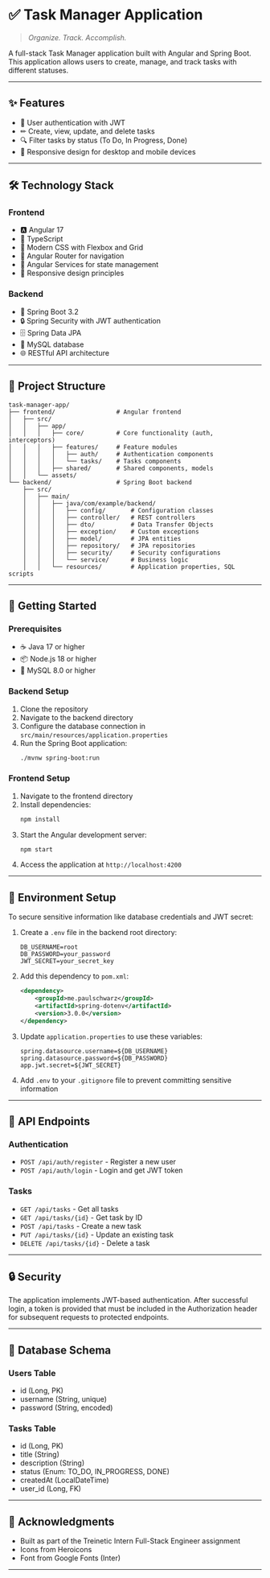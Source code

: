 

# ✅ Task Manager Application

> *Organize. Track. Accomplish.*

A full-stack Task Manager application built with Angular and Spring Boot. This application allows users to create, manage, and track tasks with different statuses.

---

## ✨ Features

- 🔐 User authentication with JWT
- ✏ Create, view, update, and delete tasks
- 🔍 Filter tasks by status (To Do, In Progress, Done)
- 📱 Responsive design for desktop and mobile devices

---

## 🛠 Technology Stack

### Frontend
- 🅰 Angular 17
- 📘 TypeScript
- 🎨 Modern CSS with Flexbox and Grid
- 🧭 Angular Router for navigation
- 🔄 Angular Services for state management
- 📐 Responsive design principles

### Backend
- 🍃 Spring Boot 3.2
- 🔒 Spring Security with JWT authentication
- 🗄 Spring Data JPA
- 🐬 MySQL database
- 🌐 RESTful API architecture

---

## 📂 Project Structure

```
task-manager-app/
├── frontend/                 # Angular frontend
│   ├── src/
│   │   ├── app/
│   │   │   ├── core/         # Core functionality (auth, interceptors)
│   │   │   ├── features/     # Feature modules
│   │   │   │   ├── auth/     # Authentication components
│   │   │   │   └── tasks/    # Tasks components
│   │   │   ├── shared/       # Shared components, models
│   │   └── assets/
└── backend/                  # Spring Boot backend
    ├── src/
    │   ├── main/
    │   │   ├── java/com/example/backend/
    │   │   │   ├── config/       # Configuration classes
    │   │   │   ├── controller/   # REST controllers
    │   │   │   ├── dto/          # Data Transfer Objects
    │   │   │   ├── exception/    # Custom exceptions
    │   │   │   ├── model/        # JPA entities
    │   │   │   ├── repository/   # JPA repositories
    │   │   │   ├── security/     # Security configurations
    │   │   │   └── service/      # Business logic
    │   │   └── resources/        # Application properties, SQL scripts
```

---

## 🚀 Getting Started

### Prerequisites
- ☕ Java 17 or higher
- 📦 Node.js 18 or higher
- 🐬 MySQL 8.0 or higher

### Backend Setup
1. Clone the repository
2. Navigate to the backend directory
3. Configure the database connection in `src/main/resources/application.properties`
4. Run the Spring Boot application:
   ```bash
   ./mvnw spring-boot:run
   ```

### Frontend Setup
1. Navigate to the frontend directory
2. Install dependencies:
   ```bash
   npm install
   ```
3. Start the Angular development server:
   ```bash
   npm start
   ```
4. Access the application at `http://localhost:4200`

---

## 🔧 Environment Setup

To secure sensitive information like database credentials and JWT secret:

1. Create a `.env` file in the backend root directory:
   ```
   DB_USERNAME=root
   DB_PASSWORD=your_password
   JWT_SECRET=your_secret_key
   ```
2. Add this dependency to `pom.xml`:
   ```xml
   <dependency>
       <groupId>me.paulschwarz</groupId>
       <artifactId>spring-dotenv</artifactId>
       <version>3.0.0</version>
   </dependency>
   ```
3. Update `application.properties` to use these variables:
   ```properties
   spring.datasource.username=${DB_USERNAME}
   spring.datasource.password=${DB_PASSWORD}
   app.jwt.secret=${JWT_SECRET}
   ```
4. Add `.env` to your `.gitignore` file to prevent committing sensitive information

---

## 🔌 API Endpoints

### Authentication
- `POST /api/auth/register` - Register a new user
- `POST /api/auth/login` - Login and get JWT token

### Tasks
- `GET /api/tasks` - Get all tasks
- `GET /api/tasks/{id}` - Get task by ID
- `POST /api/tasks` - Create a new task
- `PUT /api/tasks/{id}` - Update an existing task
- `DELETE /api/tasks/{id}` - Delete a task

---

## 🔒 Security

The application implements JWT-based authentication. After successful login, a token is provided that must be included in the Authorization header for subsequent requests to protected endpoints.

---

## 💾 Database Schema

### Users Table
- id (Long, PK)
- username (String, unique)
- password (String, encoded)

### Tasks Table
- id (Long, PK)
- title (String)
- description (String)
- status (Enum: TO_DO, IN_PROGRESS, DONE)
- createdAt (LocalDateTime)
- user_id (Long, FK)

---

## 🙏 Acknowledgments

- Built as part of the Treinetic Intern Full-Stack Engineer assignment
- Icons from Heroicons
- Font from Google Fonts (Inter)

---

